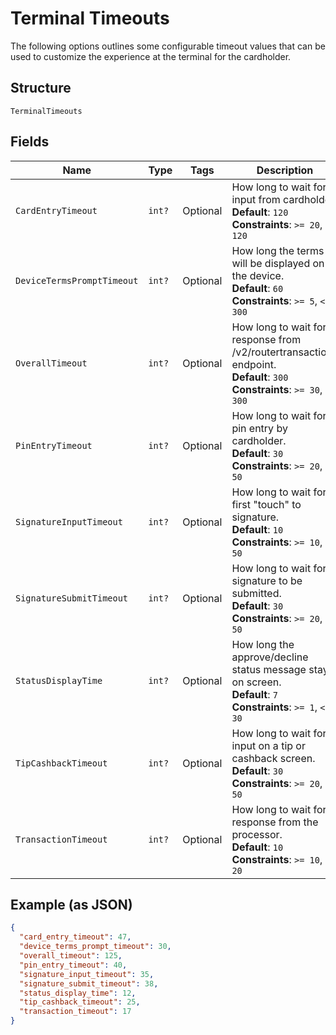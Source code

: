 
# Terminal Timeouts

The following options outlines some configurable timeout values that can be used to customize the experience at the terminal for the cardholder.

## Structure

`TerminalTimeouts`

## Fields

| Name | Type | Tags | Description |
|  --- | --- | --- | --- |
| `CardEntryTimeout` | `int?` | Optional | How long to wait for input from cardholder.<br>**Default**: `120`<br>**Constraints**: `>= 20`, `<= 120` |
| `DeviceTermsPromptTimeout` | `int?` | Optional | How long the terms will be displayed on the device.<br>**Default**: `60`<br>**Constraints**: `>= 5`, `<= 300` |
| `OverallTimeout` | `int?` | Optional | How long to wait for response from /v2/routertransactions endpoint.<br>**Default**: `300`<br>**Constraints**: `>= 30`, `<= 300` |
| `PinEntryTimeout` | `int?` | Optional | How long to wait for pin entry by cardholder.<br>**Default**: `30`<br>**Constraints**: `>= 20`, `<= 50` |
| `SignatureInputTimeout` | `int?` | Optional | How long to wait for first "touch" to signature.<br>**Default**: `10`<br>**Constraints**: `>= 10`, `<= 50` |
| `SignatureSubmitTimeout` | `int?` | Optional | How long to wait for signature to be submitted.<br>**Default**: `30`<br>**Constraints**: `>= 20`, `<= 50` |
| `StatusDisplayTime` | `int?` | Optional | How long the approve/decline status message stays on screen.<br>**Default**: `7`<br>**Constraints**: `>= 1`, `<= 30` |
| `TipCashbackTimeout` | `int?` | Optional | How long to wait for input on a tip or cashback screen.<br>**Default**: `30`<br>**Constraints**: `>= 20`, `<= 50` |
| `TransactionTimeout` | `int?` | Optional | How long to wait for response from the processor.<br>**Default**: `10`<br>**Constraints**: `>= 10`, `<= 20` |

## Example (as JSON)

```json
{
  "card_entry_timeout": 47,
  "device_terms_prompt_timeout": 30,
  "overall_timeout": 125,
  "pin_entry_timeout": 40,
  "signature_input_timeout": 35,
  "signature_submit_timeout": 38,
  "status_display_time": 12,
  "tip_cashback_timeout": 25,
  "transaction_timeout": 17
}
```

